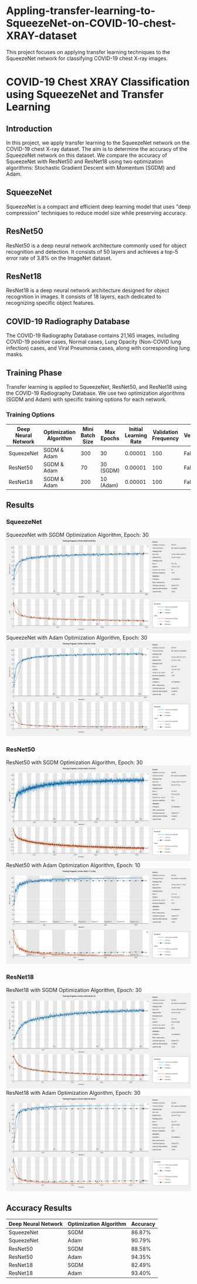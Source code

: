 # Appling-transfer-learning-to-SqueezeNet-on-COVID-10-chest-XRAY-dataset
This project focuses on applying transfer learning techniques to the SqueezeNet network for classifying COVID-19 chest X-ray images.
# COVID-19 Chest XRAY Classification using SqueezeNet and Transfer Learning

## Introduction
In this project, we apply transfer learning to the SqueezeNet network on the COVID-19 chest X-ray dataset. The aim is to determine the accuracy of the SqueezeNet network on this dataset. We compare the accuracy of SqueezeNet with ResNet50 and ResNet18 using two optimization algorithms: Stochastic Gradient Descent with Momentum (SGDM) and Adam.

## SqueezeNet
SqueezeNet is a compact and efficient deep learning model that uses "deep compression" techniques to reduce model size while preserving accuracy.

## ResNet50
ResNet50 is a deep neural network architecture commonly used for object recognition and detection. It consists of 50 layers and achieves a top-5 error rate of 3.8% on the ImageNet dataset.

## ResNet18
ResNet18 is a deep neural network architecture designed for object recognition in images. It consists of 18 layers, each dedicated to recognizing specific object features.

## COVID-19 Radiography Database
The COVID-19 Radiography Database contains 21,165 images, including COVID-19 positive cases, Normal cases, Lung Opacity (Non-COVID lung infection) cases, and Viral Pneumonia cases, along with corresponding lung masks.

## Training Phase
Transfer learning is applied to SqueezeNet, ResNet50, and ResNet18 using the COVID-19 Radiography Database. We use two optimization algorithms (SGDM and Adam) with specific training options for each network.

### Training Options

| Deep Neural Network   | Optimization Algorithm | Mini Batch Size | Max Epochs | Initial Learning Rate | Validation Frequency | Verbose | Shuffle | Validation Data |
|-----------------------|------------------------|-----------------|------------|-----------------------|----------------------|---------|---------|-----------------|
| SqueezeNet            | SGDM & Adam            | 300             | 30         | 0.00001               | 100                  | False   | Every-epoch | 30%             |
| ResNet50              | SGDM & Adam            | 70              | 30 (SGDM)  | 0.00001               | 100                  | False   | Every-epoch | 30%             |
| ResNet18              | SGDM & Adam            | 200             | 10 (Adam)  | 0.00001               | 100                  | False   | Every-epoch | 30%             |

## Results

### SqueezeNet
SqueezeNet with SGDM Optimization Algorithm, Epoch: 30
![SqueezeNet with SGDM Optimization Algorithm, Epoch: 30](Results/squeeznet.png)
SqueezeNet with Adam Optimization Algorithm, Epoch: 30
![SqueezeNet with Adam Optimization Algorithm, Epoch: 30](Results/squeeznet_with_adam.png)

### ResNet50
ResNet50 with SGDM Optimization Algorithm, Epoch: 30
![ResNet50 with SGDM Optimization Algorithm, Epoch: 30](Results/ResNet50.png)
ResNet50 with Adam Optimization Algorithm, Epoch: 10
![ResNet50 with Adam Optimization Algorithm, Epoch: 10](Results/ResNet50_with_adam.png)

### ResNet18
ResNet18 with SGDM Optimization Algorithm, Epoch: 30
![ResNet18 with SGDM Optimization Algorithm, Epoch: 30](Results/ResNet18.png)
ResNet18 with Adam Optimization Algorithm, Epoch: 30
![ResNet18 with Adam Optimization Algorithm, Epoch: 30](Results/ResNet-18_with_adam.png)

## Accuracy Results

| Deep Neural Network | Optimization Algorithm | Accuracy   |
|---------------------|------------------------|------------|
| SqueezeNet          | SGDM                   | 86.87%     |
| SqueezeNet          | Adam                   | 90.79%     |
| ResNet50            | SGDM                   | 88.58%     |
| ResNet50            | Adam                   | 94.35%     |
| ResNet18            | SGDM                   | 82.49%     |
| ResNet18            | Adam                   | 93.40%     |
